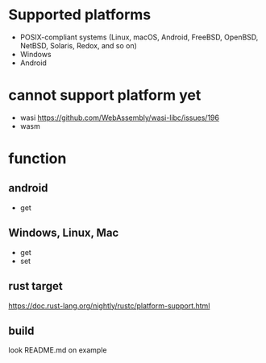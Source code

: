 # Supported platforms
- POSIX-compliant systems
(Linux, macOS, Android, FreeBSD, OpenBSD, NetBSD, Solaris, Redox, and so on)
- Windows
- Android

# cannot support platform yet
- wasi
https://github.com/WebAssembly/wasi-libc/issues/196
- wasm

# function
## android
- get

## Windows, Linux, Mac
- get
- set

## rust target
https://doc.rust-lang.org/nightly/rustc/platform-support.html

## build
look README.md on example
